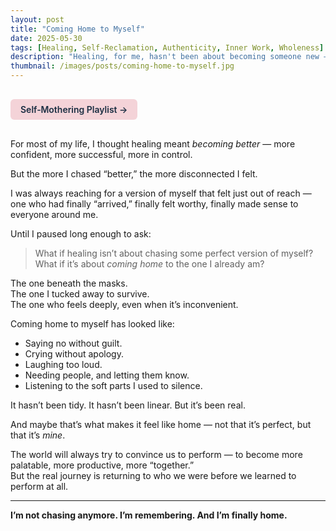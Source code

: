 ```yaml
---
layout: post
title: "Coming Home to Myself"
date: 2025-05-30
tags: [Healing, Self-Reclamation, Authenticity, Inner Work, Wholeness]
description: "Healing, for me, hasn't been about becoming someone new — it's been about remembering who I was before the world told me I wasn’t enough."
thumbnail: /images/posts/coming-home-to-myself.jpg
---
```


<a href="https://music.youtube.com/playlist?list=PLuO5E1rh5RqIzePJeOjdXo62gwnYJ748_&si=NvtF0mzI9Sx2IoPu&shuffle=1" 
   target="_blank" 
   class="back-button"
   style="display:inline-block; margin: 1rem auto; background-color: #F4D3D8; color: #1A2D41; padding: 0.5rem 1rem; border-radius: 6px; font-weight: 600; text-decoration: none;">
  Self‑Mothering Playlist →
</a>

For most of my life, I thought healing meant *becoming better* — more confident, more successful, more in control.

But the more I chased “better,” the more disconnected I felt.

I was always reaching for a version of myself that felt just out of reach — one who had finally “arrived,” finally felt worthy, finally made sense to everyone around me.

Until I paused long enough to ask:

> What if healing isn’t about chasing some perfect version of myself?  
> What if it’s about *coming home* to the one I already am?

The one beneath the masks.  
The one I tucked away to survive.  
The one who feels deeply, even when it’s inconvenient.

Coming home to myself has looked like:  
- Saying no without guilt.  
- Crying without apology.  
- Laughing too loud.  
- Needing people, and letting them know.  
- Listening to the soft parts I used to silence.

It hasn’t been tidy. It hasn’t been linear. But it’s been real.

And maybe that’s what makes it feel like home — not that it’s perfect, but that it’s *mine*.

The world will always try to convince us to perform — to become more palatable, more productive, more “together.”  
But the real journey is returning to who we were before we learned to perform at all.

---

**I’m not chasing anymore. I’m remembering. And I’m finally home.**
